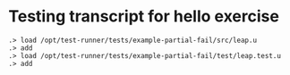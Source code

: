 # Testing transcript for hello exercise

```ucm
.> load /opt/test-runner/tests/example-partial-fail/src/leap.u
.> add
.> load /opt/test-runner/tests/example-partial-fail/test/leap.test.u
.> add
```
